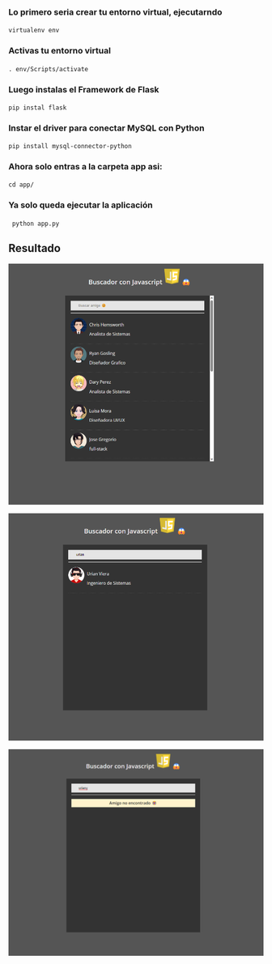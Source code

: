 ### Lo primero seria crear tu entorno virtual, ejecutarndo

`virtualenv env`

### Activas tu entorno virtual

`. env/Scripts/activate`

### Luego instalas el Framework de Flask

`pip instal flask`

### Instar el driver para conectar MySQL con Python

`pip install mysql-connector-python`

### Ahora solo entras a la carpeta app asi:

`cd app/`

### Ya solo queda ejecutar la aplicación

` python app.py`

## Resultado

![](https://raw.githubusercontent.com/urian121/imagenes-proyectos-github/master/buscador-con-javascript-python-lista-amigos.png)

![](https://raw.githubusercontent.com/urian121/imagenes-proyectos-github/master/buscador-javascript-python.png)

![](https://raw.githubusercontent.com/urian121/imagenes-proyectos-github/master/buscador-javascript-urian-viera.png)

